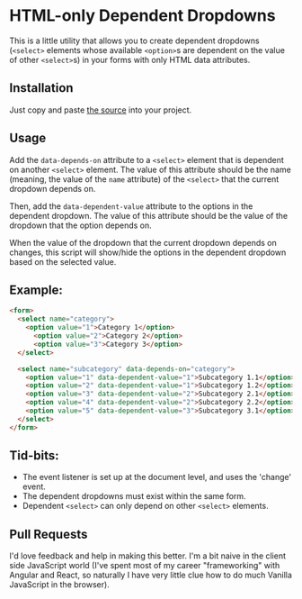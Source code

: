 # HTML-only Dependent Dropdowns

This is a little utility that allows you to create dependent dropdowns (`<select>` elements whose available `<option>`s are dependent on the value of other `<select>`s) in your forms with only HTML data attributes.

## Installation
Just copy and paste [the source](https://raw.githubusercontent.com/codyclay88/dependent-dropdowns/refs/heads/main/src/dependent-dropdowns.js) into your project. 

## Usage
Add the `data-depends-on` attribute to a `<select>` element that is dependent on another `<select>` element.
The value of this attribute should be the name (meaning, the value of the `name` attribute) of the `<select>` that the current dropdown depends on.

Then, add the `data-dependent-value` attribute to the options in the dependent dropdown.
The value of this attribute should be the value of the dropdown that the option depends on.

When the value of the dropdown that the current dropdown depends on changes,
this script will show/hide the options in the dependent dropdown based on the selected value.

## Example:
```html
<form>
  <select name="category">
    <option value="1">Category 1</option>
      <option value="2">Category 2</option>
      <option value="3">Category 3</option>
  </select>

  <select name="subcategory" data-depends-on="category">
    <option value="1" data-dependent-value="1">Subcategory 1.1</option>
    <option value="2" data-dependent-value="1">Subcategory 1.2</option>
    <option value="3" data-dependent-value="2">Subcategory 2.1</option>
    <option value="4" data-dependent-value="2">Subcategory 2.2</option>
    <option value="5" data-dependent-value="3">Subcategory 3.1</option>
  </select>
</form>
```

## Tid-bits:
- The event listener is set up at the document level, and uses the 'change' event.
- The dependent dropdowns must exist within the same form. 
- Dependent `<select>` can only depend on other `<select>` elements.

## Pull Requests
I'd love feedback and help in making this better. I'm a bit naive in the client side JavaScript world (I've spent most of my career "frameworking" with Angular and React, so naturally I have very little clue how to do much Vanilla JavaScript in the browser). 